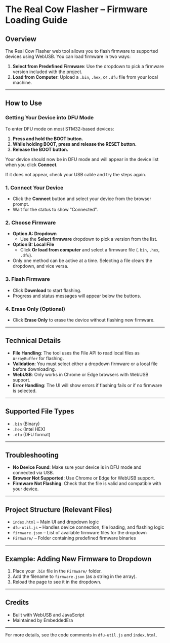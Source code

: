 # The Real Cow Flasher – Firmware Loading Guide

## Overview
The Real Cow Flasher web tool allows you to flash firmware to supported devices using WebUSB. You can load firmware in two ways:

1. **Select from Predefined Firmware**: Use the dropdown to pick a firmware version included with the project.
2. **Load from Computer**: Upload a `.bin`, `.hex`, or `.dfu` file from your local machine.

---

## How to Use

### Getting Your Device into DFU Mode

To enter DFU mode on most STM32-based devices:

1. **Press and hold the BOOT button.**
2. **While holding BOOT, press and release the RESET button.**
3. **Release the BOOT button.**

Your device should now be in DFU mode and will appear in the device list when you click **Connect**.

If it does not appear, check your USB cable and try the steps again.

### 1. Connect Your Device
- Click the **Connect** button and select your device from the browser prompt.
- Wait for the status to show "Connected".

### 2. Choose Firmware
- **Option A: Dropdown**
  - Use the **Select firmware** dropdown to pick a version from the list.
- **Option B: Local File**
  - Click **Or load from computer** and select a firmware file (`.bin`, `.hex`, `.dfu`).
- Only one method can be active at a time. Selecting a file clears the dropdown, and vice versa.

### 3. Flash Firmware
- Click **Download** to start flashing.
- Progress and status messages will appear below the buttons.

### 4. Erase Only (Optional)
- Click **Erase Only** to erase the device without flashing new firmware.

---

## Technical Details

- **File Handling**: The tool uses the File API to read local files as `ArrayBuffer` for flashing.
- **Validation**: You must select either a dropdown firmware or a local file before downloading.
- **WebUSB**: Only works in Chrome or Edge browsers with WebUSB support.
- **Error Handling**: The UI will show errors if flashing fails or if no firmware is selected.

---

## Supported File Types
- `.bin` (Binary)
- `.hex` (Intel HEX)
- `.dfu` (DFU format)

---

## Troubleshooting
- **No Device Found**: Make sure your device is in DFU mode and connected via USB.
- **Browser Not Supported**: Use Chrome or Edge for WebUSB support.
- **Firmware Not Flashing**: Check that the file is valid and compatible with your device.

---

## Project Structure (Relevant Files)
- `index.html` – Main UI and dropdown logic
- `dfu-util.js` – Handles device connection, file loading, and flashing logic
- `firmware.json` – List of available firmware files for the dropdown
- `Firmware/` – Folder containing predefined firmware binaries

---

## Example: Adding New Firmware to Dropdown
1. Place your `.bin` file in the `Firmware/` folder.
2. Add the filename to `firmware.json` (as a string in the array).
3. Reload the page to see it in the dropdown.

---

## Credits
- Built with WebUSB and JavaScript
- Maintained by EmbeddedEra

---

For more details, see the code comments in `dfu-util.js` and `index.html`.
